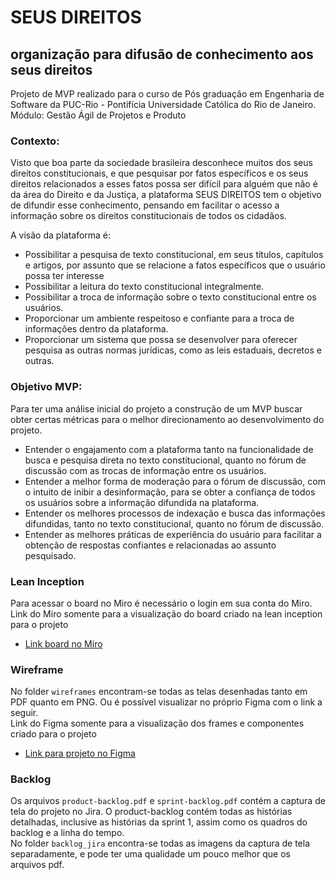 # SEUS DIREITOS
## organização para difusão de conhecimento aos seus direitos

Projeto de MVP realizado para o curso de Pós graduação em Engenharia de Software da PUC-Rio - Pontifícia Universidade Católica do Rio de Janeiro.  
Módulo: Gestão Ágil de Projetos e Produto


### Contexto:

Visto que boa parte da sociedade brasileira desconhece muitos dos seus direitos constitucionais, e que pesquisar por fatos específicos e os seus direitos relacionados a esses fatos possa ser difícil para alguém que não é da área do Direito e da Justiça, a plataforma SEUS DIREITOS tem o objetivo de difundir esse conhecimento, pensando em facilitar o acesso a informação sobre os direitos constitucionais de todos os cidadãos.  

A visão da plataforma é:

- Possibilitar a pesquisa de texto constitucional, em seus títulos, capítulos e artigos, por assunto que se relacione a fatos específicos que o usuário possa ter interesse
- Possibilitar a leitura do texto constitucional integralmente.
- Possibilitar a troca de informação sobre o texto constitucional entre os usuários.
- Proporcionar um ambiente respeitoso e confiante para a troca de informações dentro da plataforma.
- Proporcionar um sistema que possa se desenvolver para oferecer pesquisa as outras normas jurídicas, como as leis estaduais, decretos e outras.


### Objetivo MVP:

Para ter uma análise inicial do projeto a construção de um MVP buscar obter certas métricas para o melhor direcionamento ao desenvolvimento do projeto.

- Entender o engajamento com a plataforma tanto na funcionalidade de busca e pesquisa direta no texto constitucional, quanto no fórum de discussão com as trocas de informação entre os usuários.
- Entender a melhor forma de moderação para o fórum de discussão, com o intuito de inibir a desinformação, para se obter a confiança de todos os usuários sobre a informação difundida na plataforma.
- Entender os melhores processos de indexação e busca das informações difundidas, tanto no texto constitucional, quanto no fórum de discussão.
- Entender as melhores práticas de experiência do usuário para facilitar a obtenção de respostas confiantes e relacionadas ao assunto pesquisado.


### Lean Inception

Para acessar o board no Miro é necessário o login em sua conta do Miro.  
Link do Miro somente para a visualização do board criado na lean inception para o projeto
- [Link board no Miro](https://miro.com/welcomeonboard/bVpQRGpYMnM4STF4dFV4SWlBOFV6NE8yL3Q5dEEzNXd4U3hVQnFxVkxHM1lQUVR5T2NSbmIvOXh0c1d3R3kvbXdMc21sOE1QTU8wWlFyeFhCUkZETXVvQlMrOWNPNjA4WXRuZG5OQVNVSFF3WUhVb3RwV1Q2dXNFeEN3Zld5RmUhZQ==?share_link_id=11421931979)


### Wireframe

No folder `wireframes` encontram-se todas as telas desenhadas tanto em PDF quanto em PNG. Ou é possível visualizar no próprio Figma com o link a seguir.  
Link do Figma somente para a visualização dos frames e componentes criado para o projeto
- [Link para projeto no Figma](https://www.figma.com/design/hBfLgXW0iCjqmkDpHIPZxq/SeusDireitos.org?node-id=0-1&t=5VtVaUrV10Ev0ryq-1)


### Backlog

Os arquivos `product-backlog.pdf` e `sprint-backlog.pdf` contém a captura de tela do projeto no Jira. O product-backlog contém todas as histórias detalhadas, inclusive as histórias da sprint 1, assim como os quadros do backlog e a linha do tempo.  
No folder `backlog_jira` encontra-se todas as imagens da captura de tela separadamente, e pode ter uma qualidade um pouco melhor que os arquivos pdf.
